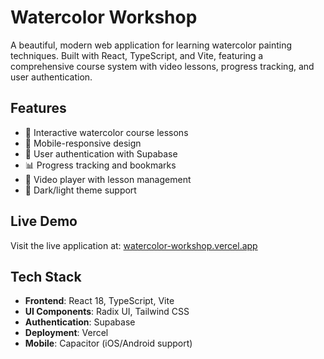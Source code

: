 # Watercolor Workshop

A beautiful, modern web application for learning watercolor painting techniques. Built with React, TypeScript, and Vite, featuring a comprehensive course system with video lessons, progress tracking, and user authentication.

## Features

- 🎨 Interactive watercolor course lessons
- 📱 Mobile-responsive design
- 🔐 User authentication with Supabase
- 📊 Progress tracking and bookmarks
- 🎥 Video player with lesson management
- 🌙 Dark/light theme support

## Live Demo

Visit the live application at: [watercolor-workshop.vercel.app](https://watercolor-workshop.vercel.app)

## Tech Stack

- **Frontend**: React 18, TypeScript, Vite
- **UI Components**: Radix UI, Tailwind CSS
- **Authentication**: Supabase
- **Deployment**: Vercel
- **Mobile**: Capacitor (iOS/Android support)
